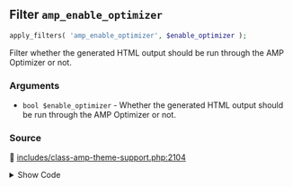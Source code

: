 ## Filter `amp_enable_optimizer`

```php
apply_filters( 'amp_enable_optimizer', $enable_optimizer );
```

Filter whether the generated HTML output should be run through the AMP Optimizer or not.

### Arguments

* `bool $enable_optimizer` - Whether the generated HTML output should be run through the AMP Optimizer or not.

### Source

:link: [includes/class-amp-theme-support.php:2104](/includes/class-amp-theme-support.php#L2104)

<details>
<summary>Show Code</summary>

```php
$enable_optimizer = apply_filters( 'amp_enable_optimizer', $enable_optimizer );
```

</details>
